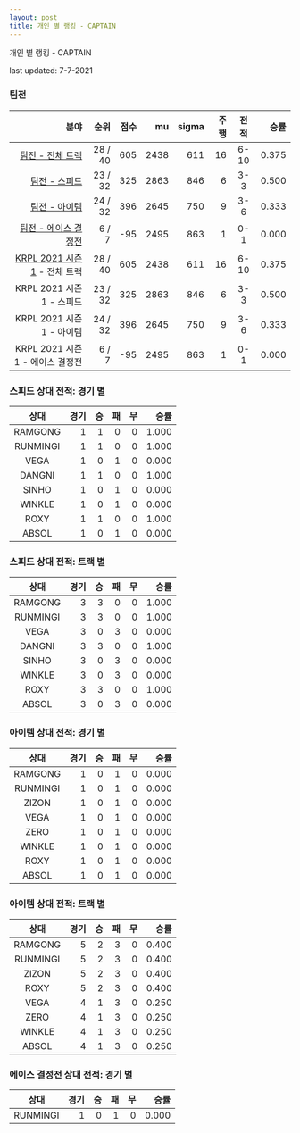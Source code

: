 ```yaml
---
layout: post
title: 개인 별 랭킹 - CAPTAIN
---
```



개인 별 랭킹 - CAPTAIN


last updated: 7-7-2021


### 팀전

| 분야 | 순위 | 점수 | mu | sigma | 주행 | 전적 | 승률 |
|---:|---:|---:|---:|---:|---:|:---:|---:|
| [팀전 - 전체 트랙](../team-full) | 28 / 40 | 605 | 2438 | 611 | 16 | 6-10 | 0.375 |
| [팀전 - 스피드](../team-speed) | 23 / 32 | 325 | 2863 | 846 | 6 | 3-3 | 0.500 |
| [팀전 - 아이템](../team-item) | 24 / 32 | 396 | 2645 | 750 | 9 | 3-6 | 0.333 |
| [팀전 - 에이스 결정전](../team-ace) | 6 / 7 | -95 | 2495 | 863 | 1 | 0-1 | 0.000 |
| [KRPL 2021 시즌 1](../teams-t2021_1) - 전체 트랙 | 28 / 40 | 605 | 2438 | 611 | 16 | 6-10 | 0.375 |
| KRPL 2021 시즌 1 - 스피드 | 23 / 32 | 325 | 2863 | 846 | 6 | 3-3 | 0.500 |
| KRPL 2021 시즌 1 - 아이템 | 24 / 32 | 396 | 2645 | 750 | 9 | 3-6 | 0.333 |
| KRPL 2021 시즌 1 - 에이스 결정전 | 6 / 7 | -95 | 2495 | 863 | 1 | 0-1 | 0.000 |

### 스피드 상대 전적: 경기 별

| 상대 | 경기 | 승 | 패 | 무 | 승률 |
|:---:|---:|---:|---:|---:|---:|
| RAMGONG | 1 | 1 | 0 | 0 | 1.000 |
| RUNMINGI | 1 | 1 | 0 | 0 | 1.000 |
| VEGA | 1 | 0 | 1 | 0 | 0.000 |
| DANGNI | 1 | 1 | 0 | 0 | 1.000 |
| SINHO | 1 | 0 | 1 | 0 | 0.000 |
| WINKLE | 1 | 0 | 1 | 0 | 0.000 |
| ROXY | 1 | 1 | 0 | 0 | 1.000 |
| ABSOL | 1 | 0 | 1 | 0 | 0.000 |

### 스피드 상대 전적: 트랙 별

| 상대 | 경기 | 승 | 패 | 무 | 승률 |
|:---:|---:|---:|---:|---:|---:|
| RAMGONG | 3 | 3 | 0 | 0 | 1.000 |
| RUNMINGI | 3 | 3 | 0 | 0 | 1.000 |
| VEGA | 3 | 0 | 3 | 0 | 0.000 |
| DANGNI | 3 | 3 | 0 | 0 | 1.000 |
| SINHO | 3 | 0 | 3 | 0 | 0.000 |
| WINKLE | 3 | 0 | 3 | 0 | 0.000 |
| ROXY | 3 | 3 | 0 | 0 | 1.000 |
| ABSOL | 3 | 0 | 3 | 0 | 0.000 |

### 아이템 상대 전적: 경기 별

| 상대 | 경기 | 승 | 패 | 무 | 승률 |
|:---:|---:|---:|---:|---:|---:|
| RAMGONG | 1 | 0 | 1 | 0 | 0.000 |
| RUNMINGI | 1 | 0 | 1 | 0 | 0.000 |
| ZIZON | 1 | 0 | 1 | 0 | 0.000 |
| VEGA | 1 | 0 | 1 | 0 | 0.000 |
| ZERO | 1 | 0 | 1 | 0 | 0.000 |
| WINKLE | 1 | 0 | 1 | 0 | 0.000 |
| ROXY | 1 | 0 | 1 | 0 | 0.000 |
| ABSOL | 1 | 0 | 1 | 0 | 0.000 |

### 아이템 상대 전적: 트랙 별

| 상대 | 경기 | 승 | 패 | 무 | 승률 |
|:---:|---:|---:|---:|---:|---:|
| RAMGONG | 5 | 2 | 3 | 0 | 0.400 |
| RUNMINGI | 5 | 2 | 3 | 0 | 0.400 |
| ZIZON | 5 | 2 | 3 | 0 | 0.400 |
| ROXY | 5 | 2 | 3 | 0 | 0.400 |
| VEGA | 4 | 1 | 3 | 0 | 0.250 |
| ZERO | 4 | 1 | 3 | 0 | 0.250 |
| WINKLE | 4 | 1 | 3 | 0 | 0.250 |
| ABSOL | 4 | 1 | 3 | 0 | 0.250 |

### 에이스 결정전 상대 전적: 경기 별

| 상대 | 경기 | 승 | 패 | 무 | 승률 |
|:---:|---:|---:|---:|---:|---:|
| RUNMINGI | 1 | 0 | 1 | 0 | 0.000 |

